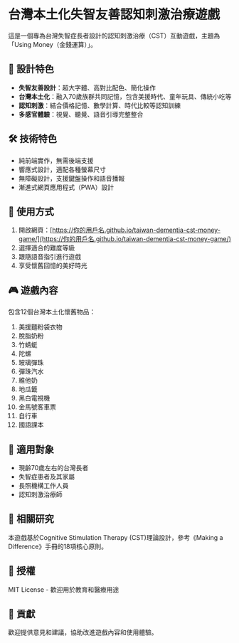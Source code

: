 # 台灣本土化失智友善認知刺激治療遊戲

這是一個專為台灣失智症長者設計的認知刺激治療（CST）互動遊戲，主題為「Using Money（金錢運算）」。

## 🎯 設計特色

- **失智友善設計**：超大字體、高對比配色、簡化操作
- **台灣本土化**：融入70歲族群共同記憶，包含美援時代、童年玩具、傳統小吃等
- **認知刺激**：結合價格記憶、數學計算、時代比較等認知訓練
- **多感官體驗**：視覺、聽覺、語音引導完整整合

## 🛠️ 技術特色

- 純前端實作，無需後端支援
- 響應式設計，適配各種螢幕尺寸
- 無障礙設計，支援鍵盤操作和語音播報
- 漸進式網頁應用程式（PWA）設計

## 📱 使用方式

1. 開啟網頁：[https://你的用戶名.github.io/taiwan-dementia-cst-money-game/](https://你的用戶名.github.io/taiwan-dementia-cst-money-game/)
2. 選擇適合的難度等級
3. 跟隨語音指引進行遊戲
4. 享受懷舊回憶的美好時光

## 🎮 遊戲內容

包含12個台灣本土化懷舊物品：
1. 美援麵粉袋衣物
2. 脫脂奶粉
3. 竹蜻蜓
4. 陀螺
5. 玻璃彈珠
6. 彈珠汽水
7. 維他奶
8. 地瓜籤
9. 黑白電視機
10. 金馬號客車票
11. 自行車
12. 國語課本

## 👥 適用對象

- 現齡70歲左右的台灣長者
- 失智症患者及其家屬
- 長照機構工作人員
- 認知刺激治療師

## 📖 相關研究

本遊戲基於Cognitive Stimulation Therapy (CST)理論設計，參考《Making a Difference》手冊的18項核心原則。

## 📄 授權

MIT License - 歡迎用於教育和醫療用途

## 🤝 貢獻

歡迎提供意見和建議，協助改進遊戲內容和使用體驗。
